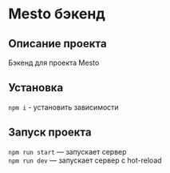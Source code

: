# Mesto бэкенд

## Описание проекта
Бэкенд для проекта Mesto

## Установка
`npm i` - установить зависимости

## Запуск проекта
`npm run start` — запускает сервер   
`npm run dev` — запускает сервер с hot-reload



